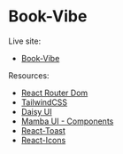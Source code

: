 # Book-Vibe

Live site:

- [Book-Vibe](https://a8-book-vibe-tanvir.surge.sh/)

Resources:

- [React Router Dom](https://reactrouter.com/en/main)
- [TailwindCSS](https://tailwindcss.com)
- [Daisy UI](https://daisyui.com/)
- [Mamba UI - Components](https://mambaui.com/components)
- [React-Toast](https://www.npmjs.com/package/react-toastify)
- [React-Icons](https://react-icons.github.io/react-icons/)
